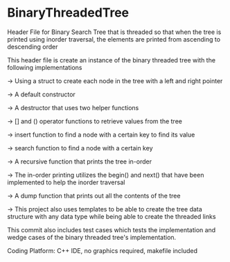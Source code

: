 # BinaryThreadedTree
Header File for Binary Search Tree that is threaded so that when the tree is printed using inorder traversal, the elements are printed from ascending to descending order

This header file is create an instance of the binary threaded tree with the following implementations
  
  -> Using a struct to create each node in the tree with a left and right pointer
  
  -> A default constructor
  
  -> A destructor that uses two helper functions
  
  -> [] and () operator functions to retrieve values from the tree
  
  -> insert function to find a node with a certain key to find its value
  
  -> search function to find a node with a certain key
  
  -> A recursive function that prints the tree in-order
  
  -> The in-order printing utilizes the begin() and next() that have been 
      implemented to help the inorder traversal
      
  -> A dump function that prints out all the contents of the tree
  
  -> This project also uses templates to be able to create the tree data
     structure with any data type while being able to create the threaded links
 
 This commit also includes test cases which tests the implementation and wedge cases 
 of the binary threaded tree's implementation.
 
 Coding Platform:
 C++ IDE, no graphics required, makefile included
